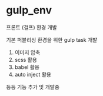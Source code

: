 # gulp_env
프론트 (걸프) 환경 개발

기본 퍼블리싱 환경을 위한 gulp task 개발

1. 이미지 압축
2. scss 활용
3. babel 활용 
4. auto inject 활용

등등 기능 추가 및 개발중
